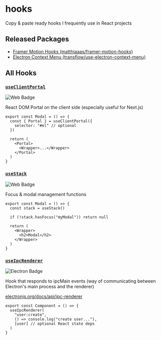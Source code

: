 # hooks

Copy & paste ready hooks I frequently use in React projects

## Released Packages

- [Framer Motion Hooks (matthiaaas/framer-motion-hooks)](https://github.com/matthiaaas/framer-motion-hooks)
- [Electron Context Menu (transflow/use-electron-context-menu)](https://github.com/transflow/use-electron-context-menu)

## All Hooks

### [`useClientPortal`](src/portal)

![Web Badge](https://img.shields.io/badge/-Web-blueviolet)

React DOM Portal on the client side (especially useful for Next.js)

```tsx
export const Modal = () => {
  const { Portal } = useClientPortal({
    selector: "#el" // optional
  })

  return (
    <Portal>
      <Wrapper>...</Wrapper>
    </Portal>
  )
}
```

### [`useStack`](src/stack)

![Web Badge](https://img.shields.io/badge/-Web-blueviolet)

Focus & modal management functions

```tsx
export const Modal = () => {
  const stack = useStack()

  if (!stack.hasFocus("myModal")) return null

  return (
    <Wrapper>
      <h2>Modal</h2>
    </Wrapper>
  )
}
```

### [`useIpcRenderer`](src/ipcRenderer)

![Electron Badge](https://img.shields.io/badge/-Electron-turquoise)

Hook that responds to ipcMain events (way of communicating between Electron's main process and the renderer)

[electronjs.org/docs/api/ipc-renderer](https://www.electronjs.org/docs/api/ipc-renderer)

```tsx
export const Component = () => {
  useIpcRenderer(
    "user:create",
    () => console.log("create user..."),
    [user] // optional React state deps
  )
}
```
